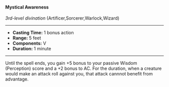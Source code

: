 #### Mystical Awareness
*3rd-level divination* (Artificer,Sorcerer,Warlock,Wizard)
___
- **Casting Time:** 1 bonus action
- **Range:** 5 feet
- **Components:** V
- **Duration:** 1 minute
---
Until the spell ends, you gain +5 bonus to your
passive Wisdom (Perception) score and a +2 bonus
to AC. For the duration, when a creature would
make an attack roll against you, that attack cannnot
benefit from advantage.
